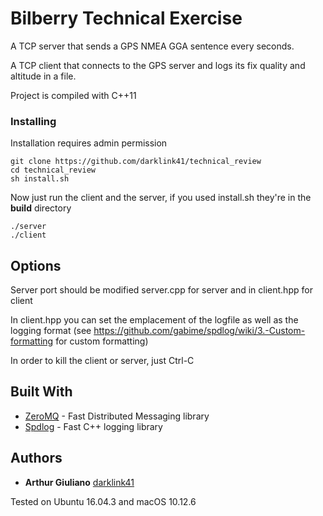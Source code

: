 # Bilberry Technical Exercise 

A TCP server that sends a GPS NMEA GGA sentence every seconds.

A TCP client that connects to the GPS server and logs its fix quality and altitude in a file.

Project is compiled with C++11

### Installing

Installation requires admin permission

```
git clone https://github.com/darklink41/technical_review
cd technical_review
sh install.sh
```

Now just run the client and the server, if you used install.sh they're in the **build** directory
```
./server
./client
```

## Options 

Server port should be modified server.cpp for server and in client.hpp for client

In client.hpp you can set the emplacement of the logfile as well as the logging format (see https://github.com/gabime/spdlog/wiki/3.-Custom-formatting for custom formatting)

In order to kill the client or server, just Ctrl-C


## Built With

* [ZeroMQ](http://zeromq.org/) - Fast Distributed Messaging library
* [Spdlog](https://github.com/gabime/spdlog) - Fast C++ logging library


## Authors

* **Arthur Giuliano** [darklink41](https://github.com/darklink41)

Tested on Ubuntu 16.04.3 and macOS 10.12.6
